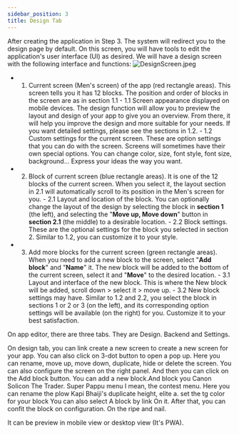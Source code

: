```yaml
---
sidebar_position: 3
title: Design Tab
---
```


After creating the application in Step 3. The system will redirect you to the design page by default. On this screen, you will have tools to edit the application's user interface (UI) as desired. We will have a design screen with the following interface and functions:
![DesignScreen.jpeg](https://www.dropbox.com/scl/fi/7lukjvw9fms1zh181j7qw/DesignScreen.jpeg?rlkey=xihduosagsiompb5gv88rlnob&dl=0&raw=1)

- 1. Current screen (Men's screen) of the app (red rectangle areas).
     This screen tells you it has 12 blocks. The position and order of blocks in the screen are as in section 1.1 - 1.1 Screen appearance displayed on mobile devices.
     The design function will allow you to preview the layout and design of your app to give you an overview. From there, it will help you improve the design and more suitable for your needs. If you want detailed settings, please see the sections in 1.2. - 1.2 Custom settings for the current screen.
     These are option settings that you can do with the screen. Screens will sometimes have their own special options. You can change color, size, font style, font size, background... Express your ideas the way you want.
- 2. Block of current screen (blue rectangle areas).
     It is one of the 12 blocks of the current screen. When you select it, the layout section in 2.1 will automatically scroll to its position in the Men's screen for you. - 2.1 Layout and location of the block.
     You can optionally change the layout of the design by selecting the block in **section 1** (the left), and selecting the "**Move up, Move down**" button in **section 2.1** (the middle) to a desirable location. - 2.2 Block settings.
     These are the optional settings for the block you selected in section 2. Similar to 1.2, you can customize it to your style.
- 3. Add more blocks for the current screen (green rectangle areas).
     When you need to add a new block to the screen, select "**Add block**" and "**Name**" it. The new block will be added to the bottom of the current screen, select it and "**Move**" to the desired location. - 3.1 Layout and interface of the new block.
     This is where the New block will be added, scroll down > select it > move up. - 3.2 New block settings may have.
     Similar to 1.2 and 2.2, you select the block in sections 1 or 2 or 3 (on the left), and its corresponding option settings will be available (on the right) for you. Customize it to your best satisfaction.

On app editor, there are three tabs. They are Design. Backend and Settings.

On design tab, you can link create a new screen to create a new screen for your app. You can also click on 3-dot button to open a pop up. Here you can rename, move up, move down, duplicate, hide or delete the screen. You can also configure the screen on the right panel.
And then you can click on the Add block button. You can add a new block.And block you Canon Solicon The Trader. Super Pappu menu I mean, the contest menu. Here you can rename the plow Kapi Bhaiji's duplicate height, elite a. set the tg color for your block You can also select A block by link On it. After that, you can confit the block on configuration. On the ripe and nail.

It can be preview in mobile view or desktop view (It's PWA).

